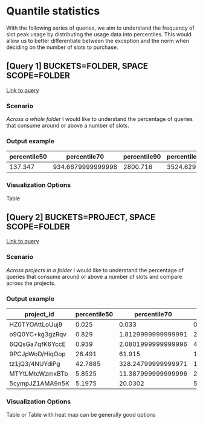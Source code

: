 # Quantile statistics

With the following series of queries, we aim to understand the frequency of slot peak usage by distributing the usage data into percentiles. This would allow us to better differentiate between the exception and the norm when deciding on the number of slots to purchase.


## [Query 1] BUCKETS=FOLDER, SPACE SCOPE=FOLDER

[Link to query](query_1.sql)

### Scenario
*Across a whole folder* I would like to understand the percentage of queries that consume around or above a number of slots.

### Output example
| percentile50 | percentile70 | percentile90 | percentile93 | percentile94 | percentile95 | percentile96 | percentile98 | percentile99 |
| --- | --- | --- | --- | --- | --- | --- | --- | --- |
| 137.347 | 934.6679999999998 | 2800.716 | 3524.629 | 3794.5629999999996 | 4060.862999999998 | 4351.296 | 5140.134 | 6064.670999999998 |

### Visualization Options
Table

## [Query 2] BUCKETS=PROJECT, SPACE SCOPE=FOLDER

[Link to query](query_1.sql)

### Scenario
*Across projects in a folder* I would like to understand the percentage of queries that consume around or above a number of slots and compare across the projects.

### Output example
| project_id | percentile50 | percentile70 | percentile90 | percentile93 | percentile94 | percentile95 | percentile96 | percentile98 | percentile99 |
| --- | --- | --- | --- | --- | --- | --- | --- | --- | --- |
| HZ0TYOAttLoUuj9 | 0.025 | 0.033 | 0.0512 | 0.073 | 0.079839999999999883 | 0.089399999999999966 | 0.10355999999999992 | 0.17803999999999995 | 0.25245999999999968 |
| o9Q0YC+kg3gzRqv | 0.829 | 1.8129999999999991 | 21.1951 | 21.26557 | 23.806899999999985 | 26.638749999999987 | 29.47059999999999 | 31.06156 | 31.08128 |
| 6QQsGa7qfK6YccE | 0.939 | 2.0801999999999996 | 4.1864 | 4.7168400000000021 | 5.0240799999999988 | 5.3082 | 5.8786799999999957 | 53.210359999999952 | 573.56104 |
| 9PCJpWoD/HiqOop | 26.491 | 61.915 | 163.74300000000002 | 202.46 | 231.48759999999982 | 284.78099999999989 | 304.14759999999995 | 388.40419999999995 | 448.13309999999996 |
| tz1jQ3/4NUYdiPg | 42.7885 | 328.24799999999971 | 1890.6 | 2128.237050000002 | 2235.6033999999991 | 2364.5879999999993 | 2547.2691999999988 | 3078.3209999999995 | 3617.6634999999997 |
| MTYtLMtcWzmxBTb | 5.8525 | 11.387999999999996 | 27.471500000000006 | 37.055030000000016 | 42.377699999999962 | 58.696649999999991 | 84.724199999999485 | 144.77656 | 211.43993999999995 |
| 5cympJZ1AMA9n5K | 5.1975 | 20.0302 | 507.6609000000015 | 1789.0043300000007 | 1909.16016 | 1960.3641999999995 | 2049.6485199999997 | 2286.3489 | 3018.2639699999991 |

### Visualization Options

Table or Table with heat map can be generally good options